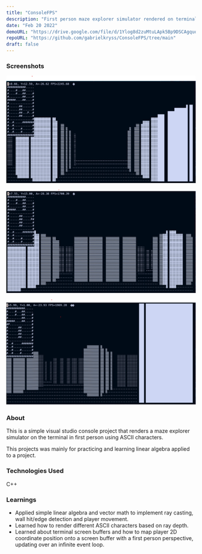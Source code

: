 ```yaml
---
title: "ConsoleFPS"
description: "First person maze explorer simulator rendered on terminal?"
date: "Feb 20 2022"
demoURL: "https://drive.google.com/file/d/1Ylog8d2zuMtuLApk5Bp9DSCAgquoCQd1/view?usp=drive_link"
repoURL: "https://github.com/gabrielkryss/ConsoleFPS/tree/main"
draft: false
---
```


<!-- <video width="600" height="400" controls> -->
<!--   <source src="/portfolio-blog-website/src/content/projects/project-4/v1.mp4" type="video/mp4" /> -->
<!--   Your browser does not support the video tag. -->
<!-- </video> -->

### Screenshots

![P1](./p1.png)

![P2](./p2.png)

![P3](./p3.png)

### About

This is a simple visual studio console project that renders a maze explorer simulator on the terminal in first person using ASCII characters.

This projects was mainly for practicing and learning linear algebra applied to a project.

### Technologies Used

C++

### Learnings

- Applied simple linear algebra and vector math to implement ray casting, wall hit/edge detection and player movement.
- Learned how to render different ASCII characters based on ray depth.
- Learned about terminal screen buffers and how to map player 2D coordinate position onto a screen buffer with a first person perspective, updating over an infinite event loop.

